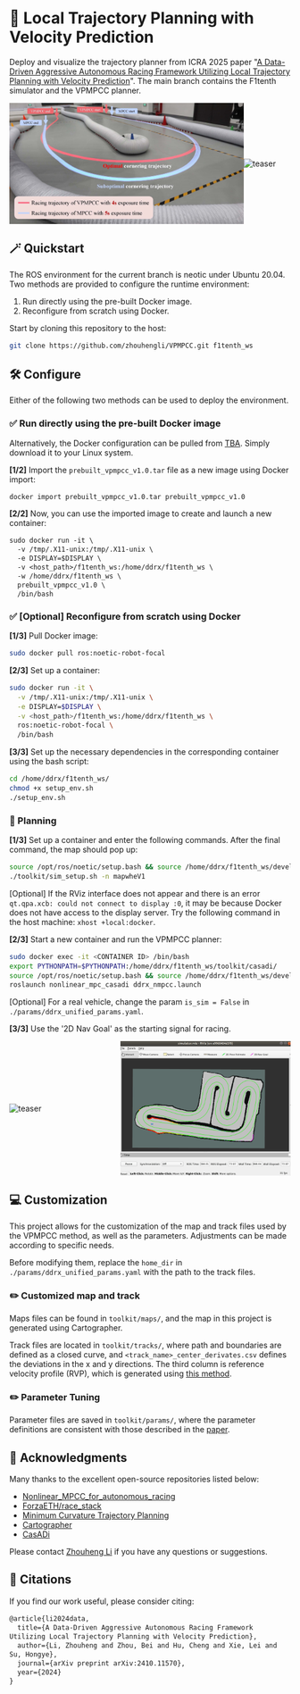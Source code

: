 # 🏁 Local Trajectory Planning with Velocity Prediction

Deploy and visualize the trajectory planner from ICRA 2025 paper "[A Data-Driven Aggressive Autonomous Racing Framework Utilizing Local Trajectory Planning with Velocity Prediction](https://arxiv.org/pdf/2410.11570)". The main branch contains the F1tenth simulator and the VPMPCC planner.

<div style="display: flex; justify-content: space-between; align-items: center;">
  <img src="./media/teaser.jpg" alt="teaser" width="420" />
  <img src="./media/vpmpcc.gif" alt="teaser" width="360" />
</div>

## 🪄 Quickstart

The ROS environment for the current branch is neotic under Ubuntu 20.04. Two methods are provided to configure the runtime environment:

1. Run directly using the pre-built Docker image.
2. Reconfigure from scratch using Docker.

Start by cloning this repository to the host:

```bash
git clone https://github.com/zhouhengli/VPMPCC.git f1tenth_ws
```

## 🛠️ Configure

Either of the following two methods can be used to deploy the environment.

### ✅ Run directly using the pre-built Docker image

Alternatively, the Docker configuration can be pulled from [TBA](TBA). Simply download it to your Linux system.

**[1/2]** Import the `prebuilt_vpmpcc_v1.0.tar` file as a new image using Docker import:

```
docker import prebuilt_vpmpcc_v1.0.tar prebuilt_vpmpcc_v1.0
```

**[2/2]** Now, you can use the imported image to create and launch a new container:

```
sudo docker run -it \
  -v /tmp/.X11-unix:/tmp/.X11-unix \
  -e DISPLAY=$DISPLAY \
  -v <host_path>/f1tenth_ws:/home/ddrx/f1tenth_ws \
  -w /home/ddrx/f1tenth_ws \
  prebuilt_vpmpcc_v1.0 \
  /bin/bash
```
### ✅ [Optional] Reconfigure from scratch using Docker

**[1/3]** Pull Docker image:

```bash
sudo docker pull ros:noetic-robot-focal
```

**[2/3]** Set up a container:

```bash
sudo docker run -it \
  -v /tmp/.X11-unix:/tmp/.X11-unix \
  -e DISPLAY=$DISPLAY \
  -v <host_path>/f1tenth_ws:/home/ddrx/f1tenth_ws \
  ros:noetic-robot-focal \
  /bin/bash
```

**[3/3]** Set up the necessary dependencies in the corresponding container using the bash script:

``` bash
cd /home/ddrx/f1tenth_ws/
chmod +x setup_env.sh
./setup_env.sh
```

### 🚀 Planning

**[1/3]** Set up a container and enter the following commands. After the final command, the map should pop up:

```bash
source /opt/ros/noetic/setup.bash && source /home/ddrx/f1tenth_ws/devel/setup.bash
./toolkit/sim_setup.sh -n mapwheV1
```

[Optional] If the RViz interface does not appear and there is an error `qt.qpa.xcb: could not connect to display :0`, it may be because Docker does not have access to the display server.
Try the following command in the host machine: `xhost +local:docker`.

**[2/3]** Start a new container and run the VPMPCC planner:

```bash
sudo docker exec -it <CONTAINER ID> /bin/bash
export PYTHONPATH=$PYTHONPATH:/home/ddrx/f1tenth_ws/toolkit/casadi/
source /opt/ros/noetic/setup.bash && source /home/ddrx/f1tenth_ws/devel/setup.bash
roslaunch nonlinear_mpc_casadi ddrx_nmpcc.launch
```

[Optional] For a real vehicle, change the param `is_sim = False` in `./params/ddrx_unified_params.yaml`.

**[3/3]** Use the '2D Nav Goal' as the starting signal for racing.

<div style="display: flex; justify-content: space-between; align-items: center;">
  <img src="./media/runtime.gif" alt="teaser" width="460" />
  <img src="./media/sim.gif" alt="teaser" width="305" />
</div>

## 💻 Customization

This project allows for the customization of the map and track files used by the VPMPCC method, as well as the parameters. Adjustments can be made according to specific needs.

Before modifying them, replace the `home_dir` in `./params/ddrx_unified_params.yaml` with the path to the track files. 

### ✏️ Customized map and track

Maps files can be found in `toolkit/maps/`, and the map in this project is generated using Cartographer.

Track files are located in `toolkit/tracks/`, where path and boundaries are defined as a closed curve, and `<track_name>_center_derivates.csv` defines the deviations in the x and y directions. The third column is reference velocity profile (RVP), which is generated using [this method](https://github.com/ForzaETH/global_racetrajectory_optimization/tree/d49ac768e6bf39b57f9e9dd25d42f5075e1f8105).

### ✏️ Parameter Tuning

Parameter files are saved in `toolkit/params/`, where the parameter definitions are consistent with those described in the [paper](https://arxiv.org/pdf/2410.11570). 



## 🤗 Acknowledgments

Many thanks to the excellent open-source repositories listed below:

- [Nonlinear_MPCC_for_autonomous_racing](https://github.com/nirajbasnet/Nonlinear_MPCC_for_autonomous_racing)
- [ForzaETH/race_stack](https://github.com/ForzaETH/race_stack)
- [Minimum Curvature Trajectory Planning](https://github.com/ForzaETH/global_racetrajectory_optimization/tree/d49ac768e6bf39b57f9e9dd25d42f5075e1f8105)
- [Cartographer](https://github.com/cartographer-project/cartographer)
- [CasADi](https://web.casadi.org/)

Please contact [Zhouheng Li](https://zhouhengli.github.io) if you have any questions or suggestions.

## 📑 Citations

If you find our work useful, please consider citing:

```
@article{li2024data, 
  title={A Data-Driven Aggressive Autonomous Racing Framework Utilizing Local Trajectory Planning with Velocity Prediction}, 
  author={Li, Zhouheng and Zhou, Bei and Hu, Cheng and Xie, Lei and Su, Hongye}, 
  journal={arXiv preprint arXiv:2410.11570}, 
  year={2024}
}
```

